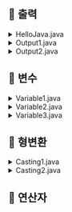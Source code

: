 ## 📌 출력
<details>
<summary>HelloJava.java</summary> 
<div markdown="1">       
  
```java
  
  public class HelloJava {
  
    	public static void main(String[] args) {
		System.out.println("Hello, Java!!");
		System.out.println("이름: 정의현");
		System.out.println("주소: 부산 사하구 괴정동");
		System.out.println("연락처: 010-5834-3585");
		System.out.println("수업: AWS기반 공공빅데이터 활용 웹개발자 양성");
	  }
  
  }
  
```
  
#### 출력물
  
```
Hello, Java!!
이름: 정의현
주소: 부산 사하구 괴정동
연락처: 010-5834-3585
수업: AWS기반 공공빅데이터 활용 웹개발자 양성
  
```
  
---
  
- System.out.println은 "한 줄의 문자열을 출력 후 끝에 줄바꿈을 해라"라는 의미를 갖고 있다.

---
  
</div>
</details>

<details>
<summary>Output1.java</summary> 
<div markdown="1">       
  
```java
  
public class Output1 {

	public static void main(String[] args) {
		System.out.print("이름: ");
		System.out.println("정의현");
		System.out.print("나이: ");
		System.out.println("29" + "1");
		System.out.println("이름: " + "정의현");
	}

}
  
```
  
#### 출력물
  
```
  
이름: 정의현
나이: 291
이름: 정의현
  
```
  
--- 
 
- 이때 알아야 할 것은 나이의 결과가 291이 나왔는데, 이는 "29"와 "1"이 합쳐진 "문자열"이다.

---
  
</div>
</details>

<details>
<summary>Output2.java</summary> 
<div markdown="1">       
  
```java
  
public class Output2 {

	public static void main(String[] args) {
		int year = 5;
		
		System.out.println("이름: 김준일");
		System.out.println("나이: " + (20 + year));
		System.out.println("이름: 김준이");
		System.out.println("나이: " + (21 + year));
		System.out.println("이름: 김준삼");
		System.out.println("나이: " + (22 + year));
		System.out.println("이름: 김준사");
		System.out.println("나이: " + (23 + year));
	}

}
  
```
  
#### 출력물
  
```
  
이름: 김준일
나이: 25
이름: 김준이
나이: 26
이름: 김준삼
나이: 27
이름: 김준사
나이: 28
  
```
  
---
  
- 자료형 int와 변수명 year을 선언해준 후 값을 5로 넣는다.

- int는 정수를 뜻하기 때문에 값은 정수만 들어가고 출력된다는 것을 명심

---
  
</div>
</details>


## 📌 변수
<details>
<summary>Variable1.java</summary> 
<div markdown="1">       
  
```java
  
public class Variable1 {

	public static void main(String[] args) {

		int num = 0;
		int num2;
		num2 = 10;
		System.out.println(num + num2);
		
	}

}
  
```
  
#### 출력물
  
```
  
10
  
```
  
---
  
- 선언과 초기화를 동시에 명시

- 4byte의 메모리 공간을 할당할 것이고 그 공간의 이름을 num2라 하겠다!선언
  
- num2변수명을 가진 메모리 공간의 데이터릍 비우고 10의 값을 대입하겠다. 초기화

---  

</div>
</details>

<details>
<summary>Variable2.java</summary> 
<div markdown="1">       
  
```java
  
public class Variable2 {

	public static void main(String[] args) {
		char firstName1 = '준';
		char firstName2 = '일';
		
		char alphabetA = 'A';
				
		System.out.println("김"+ firstName1 + firstName2);
		System.out.println("알파벳A: " + alphabetA);
		
		System.out.println(alphabetA + 'B');
		System.out.println('0');
		System.out.println(firstName1 + 0);
	
	}


}
  
```
  
#### 출력물
  
```
  
김준일
알파벳A: A
131
0
51456
  
```
  
--- 
 
- 자료형에는 기본 자료형과 참조 자료형이 있다.

- 기본자료형의 종류에는 
  byte, char, int, long
  float, double이 있다.
  
- byte ~ long까지를 정수로 출력을 하고,
  float과 double은 실수로 출력
  
- char이라는 자료형은 character라고 읽는다.

  다른 자료형과는 다르게 char는 문자열이 아니라 '문자'가 출력이 된다.
  
---

</div>
</details>

<details>
<summary>Variable3.java</summary> 
<div markdown="1">       
  
```java
  
public class Variable3 {

	public static void main(String[] args) {
		final int NOW_AGE = 5;
		System.out.println(NOW_AGE);
	}


}
  
```
  
#### 출력물
  
```
  
5
  
```
  
---
  
- 상수: 자료형 앞에 final이 붙는다.

- 상수는 상수명을 무조건 대문자로 사용을 한다.

---

</div>
</details>

## 📌 형변환

<details>
<summary>Casting1.java</summary> 
<div markdown="1">       
  
```java
  
public class Casting1 {

	public static void main(String[] args) {
		char a = 'a';
		int num1 = a;
		
		System.out.println((double) a);
		System.out.println((char) 97);
		System.out.println((byte) 300);
	}

}
  
```
  
#### 출력물
  
```
  
97.0
a
44
  
```
  
---
  
- 기본 타입의 크기 순으로는
  
  정수 : byte(2byte), char(2byte), int(4byte), long(8byte)

  실수 : float(4byte), double(8byte)

- 기본 타입의 default는 정수 : int, 실수 : double이다.

---

</div>
</details>

<details>
<summary>Casting2.java</summary> 
<div markdown="1">       
  
```java
  
public class Casting2 {

	public static void main(String[] args) {
		char char_a = 'a';
		int num = (int) char_a;
		
		char char_b = (char) (num + 1);
		
		System.out.println(char_b);
		
	}

}
  
```
  
#### 출력물
  
```
  
b
  
```
  
---
  
- 업캐스팅: 상위로 올라간다 (자동)

- 다운캐스팅: 하위로 내려간다 (수동)

---

</div>
</details>

## 📌 연산자
